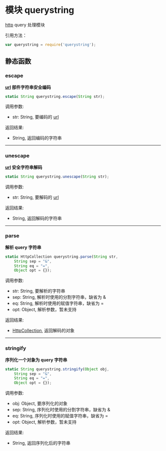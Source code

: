 # 模块 querystring
[http](http.md) query 处理模块

引用方法：

```JavaScript
var querystring = require('querystring');
```

## 静态函数
        
### escape
**[url](url.md) 部件字符串安全编码**

```JavaScript
static String querystring.escape(String str);
```

调用参数:
* str: String, 要编码的 [url](url.md)

返回结果:
* String, 返回编码的字符串

--------------------------
### unescape
**[url](url.md) 安全字符串解码**

```JavaScript
static String querystring.unescape(String str);
```

调用参数:
* str: String, 要解码的 [url](url.md)

返回结果:
* String, 返回解码的字符串

--------------------------
### parse
**解析 query 字符串**

```JavaScript
static HttpCollection querystring.parse(String str,
    String sep = "&",
    String eq = "=",
    Object opt = {});
```

调用参数:
* str: String, 要解析的字符串
* sep: String, 解析时使用的分割字符串，缺省为 &
* eq: String, 解析时使用的赋值字符串，缺省为 =
* opt: Object, 解析参数，暂未支持

返回结果:
* [HttpCollection](../../object/ifs/HttpCollection.md), 返回解码的对象

--------------------------
### stringify
**序列化一个对象为 query 字符串**

```JavaScript
static String querystring.stringify(Object obj,
    String sep = "&",
    String eq = "=",
    Object opt = {});
```

调用参数:
* obj: Object, 要序列化的对象
* sep: String, 序列化时使用的分割字符串，缺省为 &
* eq: String, 序列化时使用的赋值字符串，缺省为 =
* opt: Object, 解析参数，暂未支持

返回结果:
* String, 返回序列化后的字符串

